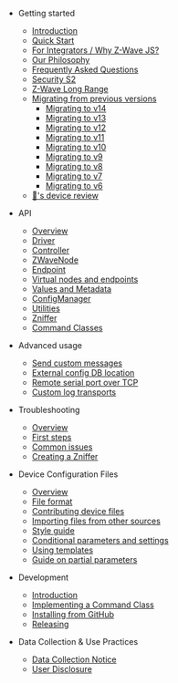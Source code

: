 - Getting started

  - [Introduction](README.md)
  - [Quick Start](getting-started/quickstart.md)
  - [For Integrators / Why Z-Wave JS?](getting-started/integrators.md)
  - [Our Philosophy](getting-started/philosophy.md)
  - [Frequently Asked Questions](getting-started/faq.md)
  - [Security S2](getting-started/security-s2.md)
  - [Z-Wave Long Range](getting-started/long-range.md)
  - [Migrating from previous versions](getting-started/migrating/)
    - [Migrating to v14](getting-started/migrating/v14.md)
    - [Migrating to v13](getting-started/migrating/v13.md)
    - [Migrating to v12](getting-started/migrating/v12.md)
    - [Migrating to v11](getting-started/migrating/v11.md)
    - [Migrating to v10](getting-started/migrating/v10.md)
    - [Migrating to v9](getting-started/migrating/v9.md)
    - [Migrating to v8](getting-started/migrating/v8.md)
    - [Migrating to v7](getting-started/migrating/v7.md)
    - [Migrating to v6](getting-started/migrating/v6.md)
  - [🦎's device review](getting-started/device-review.md)

- API

  - [Overview](api/overview.md)
  - [Driver](api/driver.md)
  - [Controller](api/controller.md)
  - [ZWaveNode](api/node.md)
  - [Endpoint](api/endpoint.md)
  - [Virtual nodes and endpoints](api/virtual-node-endpoint.md)
  - [Values and Metadata](api/valueid.md)
  - [ConfigManager](api/config-manager.md)
  - [Utilities](api/utils.md)
  - [Zniffer](api/zniffer.md)
  - [Command Classes](api/CCs/index.md)

- Advanced usage

  - [Send custom messages](usage/custom.md)
  - [External config DB location](usage/external-config.md)
  - [Remote serial port over TCP](usage/tcp-connection.md)
  - [Custom log transports](usage/log-transports.md)

- Troubleshooting

  - [Overview](troubleshooting/index.md)
  - [First steps](troubleshooting/first-steps.md)
  - [Common issues](troubleshooting/common-issues.md)
  - [Creating a Zniffer](troubleshooting/zniffer.md)

- Device Configuration Files

  - [Overview](config-files/overview.md)
  - [File format](config-files/file-format.md)
  - [Contributing device files](config-files/contributing-files.md)
  - [Importing files from other sources](config-files/importing-from-others.md)
  <!-- - [Using telemetry data](config-files/using-telemetry-data.md) -->
  - [Style guide](config-files/style-guide.md)
  - [Conditional parameters and settings](config-files/conditional-settings.md)
  - [Using templates](config-files/using-templates.md)
  - [Guide on partial parameters](config-files/partial-parameters.md)

- Development

  - [Introduction](development/intro.md)
  - [Implementing a Command Class](development/implementing-cc.md)
  - [Installing from GitHub](development/installing-from-github.md)
  - [Releasing](development/releasing.md)

- Data Collection & Use Practices

  - [Data Collection Notice](data-collection/data-collection.md)
  - [User Disclosure](data-collection/user-disclosure.md)
